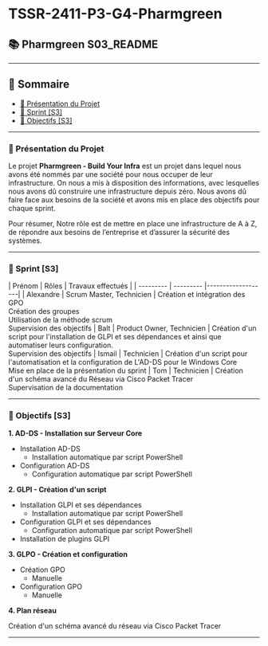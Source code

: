# TSSR-2411-P3-G4-Pharmgreen
## 📚 Pharmgreen S03_README

---
## 📑 Sommaire
- [📜 Présentation du Projet](#presentation-projet)
- [👥 Sprint \[S3\]](#sprint3)
- [🎯 Objectifs \[S3\] ](#objectifs-s3)

---
### **📜 Présentation du Projet**
<span id="presentation-projet"></span> 

Le projet **Pharmgreen - Build Your Infra** est un projet dans lequel nous avons été nommés par une société pour nous occuper de leur infrastructure. On nous a mis à disposition des informations, avec lesquelles nous avons dû construire une infrastructure depuis zéro. Nous avons dû faire face aux besoins de la société et avons mis en place des objectifs pour chaque sprint.

Pour résumer, Notre rôle est de mettre en place une infrastructure de A à Z, de répondre aux besoins de l’entreprise et d’assurer la sécurité des systèmes.

---
### **👥 Sprint \[S3\]**
<span id="sprint1"></span> 
| Prénom    | Rôles     | Travaux effectués |
| --------- | --------- |-------------------|
| Alexandre | Scrum Master, Technicien | Création et intégration des GPO<br>Création des groupes<br>Utilisation de la méthode scrum<br>Supervision des objectifs
| Balt      | Product Owner, Technicien | Création d'un script pour l'installation de GLPI et ses dépendances et ainsi que automatiser leurs configuration.<br>Supervision des objectifs
| Ismail    | Technicien | Création d'un script pour l'automatisation et la configuration de L'AD-DS pour le Windows Core<br> Mise en place de la présentation du sprint
| Tom       | Technicien | Création d'un schéma avancé du Réseau via Cisco Packet Tracer<br> Supervisation de la documentation

---
### **🎯 Objectifs [S3]**
<span id="objectifs-s1"></span>

**1. AD-DS - Installation sur Serveur Core**
- Installation AD-DS
  - Installation automatique par script PowerShell
- Configuration AD-DS
  - Configuration automatique par script PowerShell

**2. GLPI - Création d'un script**
- Installation GLPI et ses dépendances
  - Installation automatique par script PowerShell
- Configuration GLPI et ses dépendances
  - Configuration automatique par script PowerShell
- Installation de plugins GLPI

**3. GLPO - Création et configuration**
- Création GPO
  - Manuelle
- Configuration GPO
  - Manuelle

**4. Plan réseau**

Création d'un schéma avancé du réseau via Cisco Packet Tracer

---

